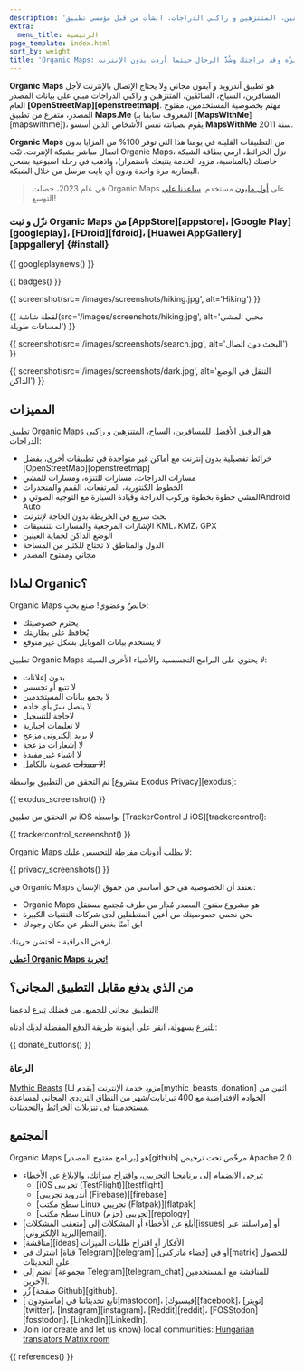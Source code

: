 ```yaml
---
description: 'خرائط مفصلة بدون إنترنت لأجل المسافرين، السياح، السائقين، المتنزهين و راكبي الدراجات، انشأت من قبل مؤسسي تطبيق MapsWithMe (Maps.Me).'
extra:
  menu_title: الرئيسية
page_template: index.html
sort_by: weight
title: 'Organic Maps: تنزَّه وقد دراجتك وشُدَّ الرحال حيثما أردت بدون الإنترنت'
---
```


**Organic Maps** هو تطبيق أندرويد و آيفون مجاني ولا يحتاج الإتصال بالإنترنت لأجل المسافرين، السياح، السائقين، المتنزهين و راكبي الدراجات مبني على بيانات المصدر العام **[OpenStreetMap][openstreetmap]**. مهتم بخصوصية المستخدمين، مفتوح المصدر، متفرع من تطبيق **Maps.Me** (المعروف سابقا بـ [**MapsWithMe**][mapswithme])، يقوم بصيانته نفس الأشخاص الذين أسسو **MapsWithMe** سنة 2011.

**Organic Maps** من التطبيقات القليلة في يومنا هذا التي توفر 100% من المزايا بدون اتصال مباشر بشبكة الإنترنت. ثبّت Organic Maps، نزل الخرائط، ارمي بطاقة الشبكة خاصتك (بالمناسبة، مزود الخدمة يتتبعك باستمرار)، واذهب في رحلة اسبوعية بشحن البطارية مرة واحدة ودون أي بايت مرسل من خلال الشبكة.

> في عام 2023، حصلت Organic Maps على [أول مليون](@/news/2023-12-23/281/index.md) مستخدم. [ساعدنا على](@/donate/index.ar.md) التوسع!

### نزّل و ثبت Organic Maps من [AppStore][appstore]، [Google Play][googleplay]، [FDroid][fdroid]، [Huawei AppGallery][appgallery] {#install}

{{ googleplaynews() }}

{{ badges() }}

{{ screenshot(src='/images/screenshots/hiking.jpg', alt='Hiking') }}

{{ لقطة شاشة(src='/images/screenshots/hiking.jpg', alt='محبي المشي لمسافات
طويلة') }}

{{ screenshot(src='/images/screenshots/search.jpg', alt='البحث دون اتصال')
}}

{{ screenshot(src='/images/screenshots/dark.jpg', alt='التنقل في الوضع
الداكن') }}

## المميزات

تطبيق Organic Maps هو الرفيق الأفضل للمسافرين، السياح، المتنزهين و راكبي
الدراجات:

- خرائط تفصيلية بدون إنترنت مع أماكن غير متواجدة في تطبيقات أخرى، بفضل
  [OpenStreetMap][openstreetmap]
- مسارات الدراجات، مسارات للتنزه، ومسارات للمشي
- الخطوط الكنتورية، المرتفعات، القمم والمنحدرات
- المشي خطوة بخطوة وركوب الدراجة وقيادة السيارة مع التوجيه الصوتي وAndroid
  Auto
- بحث سريع في الخريطة بدون الحاجة لإنترنت
- الإشارات المرجعية والمسارات بتنسيقات KML، KMZ، GPX
- الوضع الداكن لحماية العينين
- الدول والمناطق لا تحتاج للكثير من المساحة
- مجاني ومفتوح المصدر

## لماذا Organic؟

Organic Maps خالصٌ وعضوي! صنع بحبٍ:

- يحترم خصوصيتك
- يُحافظ على بطاريتك
- لا يستخدم بيانات الموبايل بشكل غير متوقع

تطبيق Organic Maps لا يحتوي على البرامج التجسسية والأشياء الأخرى السيئة:

- بدون إعلانات
- لا تتبع أو تجسس
- لا يجمع بيانات المستخدمين
- لا يتصل سرً بأي خادم
- لاحاجة للتسجيل
- لا تعليمات اجبارية
- لا بريد إلكتروني مزعج
- لا إشعارات مزعجة
- لا اشياء غير مفيدة
- ~~لا مبيدات~~ عضوية بالكامل!

تم التحقق من التطبيق بواسطة [مشروع Exodus Privacy][exodus]:

{{ exodus_screenshot() }}

تم التحقق من تطبيق iOS بواسطة [TrackerControl لـ iOS][trackercontrol]:

{{ trackercontrol_screenshot() }}

Organic Maps لا يطلب أذونات مفرطة للتجسس عليك:

{{ privacy_screenshots() }}

في Organic Maps نعتقد أن الخصوصية هي حق أساسي من حقوق الإنسان:

- Organic Maps هو مشروع مفتوح المصدر مُدار من طرف مُجتمع مستقل
- نحن نحمي خصوصيتك من أعين المتطفلين لدى شركات التقنيات الكبيرة
- ابق آمنًا بغض النظر عن مكان وجودك

ارفض المراقبة - احتضن حريتك.

**[أعطي Organic Maps تجربة!](#install)**

## من الذي يدفع مقابل التطبيق المجاني؟

التطبيق مجاني للجميع. من فضلك [تبرع](@/donate/index.ar.md) لدعمنا!

للتبرع بسهولة، انقر على أيقونة طريقة الدفع المفضلة لديك أدناه:

{{ donate_buttons() }}

### الرعاة

[Mythic Beasts](https://www.mythic-beasts.com/) مزود خدمة الإنترنت [يقدم
لنا][mythic_beasts_donation] اثنين من الخوادم الافتراضية مع 400 تيرابايت/شهر
من النطاق الترددي المجاني لمساعدة مستخدمينا في تنزيلات الخرائط والتحديثات.

## المجتمع

Organic Maps هو [برنامج مفتوح المصدر][github] مرخّص تحت ترخيص Apache 2.0.

- يرجى الانضمام إلى برنامجنا التجريبي، واقتراح ميزاتك، والإبلاغ عن الأخطاء:
  * [iOS تجريبي (TestFlight)][testflight]
  * [أندرويد تجريبي (Firebase)][firebase]
  * [سطح مكتب Linux تجريبي (Flatpak)][flatpak]
  * [سطح مكتب Linux تجريبي (حزم)][repology]
- أبلغ عن الأخطاء أو المشكلات إلى [متعقب المشكلات][issues] أو [مراسلتنا عبر
  البريد الإلكتروني][email].
- [مناقشة][ideas] الأفكار أو اقتراح طلبات الميزات.
- اشترك في [قناة Telegram][telegram] أو في [فضاء ماتركس][matrix] للحصول على
  التحديثات.
- انضم إلى [مجموعة Telegram][telegram_chat] للمناقشة مع المستخدمين الآخرين.
- زُر [صفحة Github][github].
- تابع تحديثاتنا في [ماستودون ][mastodon]، [فيسبوك][facebook]،
  [تويتر][twitter]، [Instagram][instagram]، [Reddit][reddit]،
  [FOSStodon][fosstodon]، [LinkedIn][LinkedIn].
- Join (or create and let us know) local communities: [Hungarian translators
  Matrix room](https://matrix.to/#/#organicmapstranslate_hu:matrix.org)

[fork]: https://en.wikipedia.org/wiki/Fork_(software_development)

{{ references() }}
